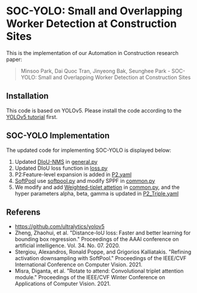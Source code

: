 # SOC-YOLO: Small and Overlapping Worker Detection at Construction Sites

This is the implementation of our Automation in Construction research paper:
> Minsoo Park, Dai Quoc Tran, Jinyeong Bak, Seunghee Park - SOC-YOLO: Small and Overlapping Worker Detection at Construction Sites

## Installation 
This code is based on YOLOv5. Please install the code according to the  [YOLOv5 tutorial](https://github.com/ultralytics/yolov5) first.

## SOC-YOLO Implementation
The updated code for implementing SOC-YOLO is displayed below:
1. Updated [DIoU-NMS](https://ojs.aaai.org/index.php/AAAI/article/view/6999) in [general.py](utils/general.py)
2. Updated DIoU loss function in [loss.py](utils/loss.py)
3. P2:Feature-level expansion is added in [P2.yaml](models/P2.yaml)
4. [SoftPool](https://doi.org/10.48550/arXiv.2101.00440) use [softpool.py](utils/softpool.py) and modify SPPF in [common.py](models/common.py)
5. We modify and add [Weighted-tiplet attetion](https://doi.org/10.48550/arXiv.2010.03045) in [common.py](models/common.py), and the hyper parameters alpha, beta, gamma is updated in [P2_Triple.yaml](models/P2_Triple.yaml)

## Referens
- https://github.com/ultralytics/yolov5
- Zheng, Zhaohui, et al. "Distance-IoU loss: Faster and better learning for bounding box regression." Proceedings of the AAAI conference on artificial intelligence. Vol. 34. No. 07. 2020.
- Stergiou, Alexandros, Ronald Poppe, and Grigorios Kalliatakis. "Refining activation downsampling with SoftPool." Proceedings of the IEEE/CVF International Conference on Computer Vision. 2021.
- Misra, Diganta, et al. "Rotate to attend: Convolutional triplet attention module." Proceedings of the IEEE/CVF Winter Conference on Applications of Computer Vision. 2021.
